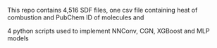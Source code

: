 This repo contains 4,516 SDF files, one csv file containing heat of combustion and PubChem ID of molecules and 

4 python scripts used to implement NNConv, CGN, XGBoost and MLP models

